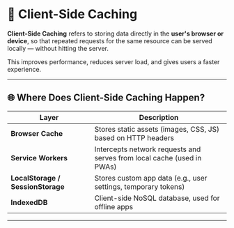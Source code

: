 # 🧠 Client-Side Caching

**Client-Side Caching** refers to storing data directly in the **user's browser or device**, so that repeated requests for the same resource can be served locally — without hitting the server.

This improves performance, reduces server load, and gives users a faster experience.

---

## 🌐 Where Does Client-Side Caching Happen?

| Layer                             | Description                                                            |
| --------------------------------- | ---------------------------------------------------------------------- |
| **Browser Cache**                 | Stores static assets (images, CSS, JS) based on HTTP headers           |
| **Service Workers**               | Intercepts network requests and serves from local cache (used in PWAs) |
| **LocalStorage / SessionStorage** | Stores custom app data (e.g., user settings, temporary tokens)         |
| **IndexedDB**                     | Client-side NoSQL database, used for offline apps                      |

---
